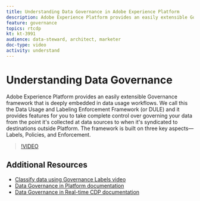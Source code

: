 ```yaml
---
title: Understanding Data Governance in Adobe Experience Platform
description: Adobe Experience Platform provides an easily extensible Governance framework that is deeply embedded in data usage workflows. We call this the Data Usage and Labeling Enforcement Framework (or DULE) and it provides features for you to take complete control over governing your data from the point it's collected at data sources to when it's syndicated to destinations outside Platform. The framework is built on three key aspects&mdash;Labels, Policies, and Enforcement.
feature: governance
topics: rtcdp
kt: kt-3991
audience: data-steward, architect, marketer
doc-type: video
activity: understand
---
```


# Understanding Data Governance

Adobe Experience Platform provides an easily extensible Governance framework that is deeply embedded in data usage workflows. We call this the Data Usage and Labeling Enforcement Framework (or DULE) and it provides features for you to take complete control over governing your data from the point it's collected at data sources to when it's syndicated to destinations outside Platform. The framework is built on three key aspects&mdash;Labels, Policies, and Enforcement.

>[!VIDEO](https://video.tv.adobe.com/v/29708?quality=12)

## Additional Resources

* [Classify data using Governance Labels video](classify-data-using-governance-labels.md)
* [Data Governance in Platform documentation](https://www.adobe.io/apis/experienceplatform/home/dule/duleservices.html)
* [Data Governance in Real-time CDP documentation](/content/help/en/experience-platform/rtcdp/privacy/data-governance-overview.html)
